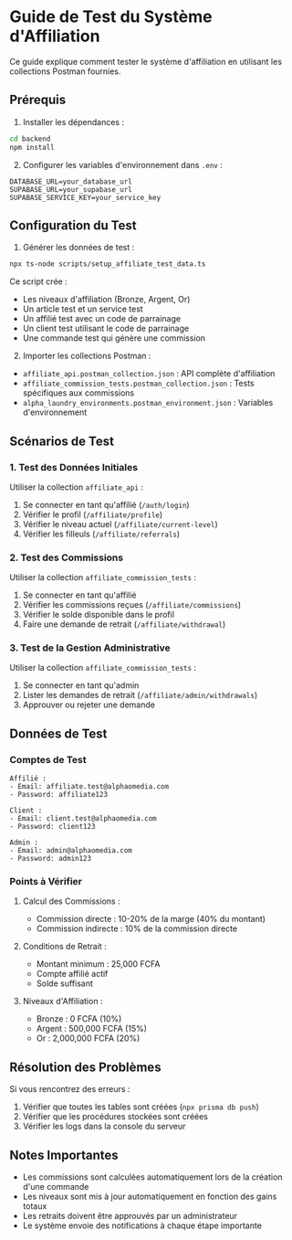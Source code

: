 # Guide de Test du Système d'Affiliation

Ce guide explique comment tester le système d'affiliation en utilisant les collections Postman fournies.

## Prérequis

1. Installer les dépendances :
```bash
cd backend
npm install
```

2. Configurer les variables d'environnement dans `.env` :
```
DATABASE_URL=your_database_url
SUPABASE_URL=your_supabase_url
SUPABASE_SERVICE_KEY=your_service_key
```

## Configuration du Test

1. Générer les données de test :
```bash
npx ts-node scripts/setup_affiliate_test_data.ts
```

Ce script crée :
- Les niveaux d'affiliation (Bronze, Argent, Or)
- Un article test et un service test
- Un affilié test avec un code de parrainage
- Un client test utilisant le code de parrainage
- Une commande test qui génère une commission

2. Importer les collections Postman :
- `affiliate_api.postman_collection.json` : API complète d'affiliation
- `affiliate_commission_tests.postman_collection.json` : Tests spécifiques aux commissions
- `alpha_laundry_environments.postman_environment.json` : Variables d'environnement

## Scénarios de Test

### 1. Test des Données Initiales

Utiliser la collection `affiliate_api` :
1. Se connecter en tant qu'affilié (`/auth/login`)
2. Vérifier le profil (`/affiliate/profile`)
3. Vérifier le niveau actuel (`/affiliate/current-level`)
4. Vérifier les filleuls (`/affiliate/referrals`)

### 2. Test des Commissions

Utiliser la collection `affiliate_commission_tests` :
1. Se connecter en tant qu'affilié
2. Vérifier les commissions reçues (`/affiliate/commissions`)
3. Vérifier le solde disponible dans le profil
4. Faire une demande de retrait (`/affiliate/withdrawal`)

### 3. Test de la Gestion Administrative

Utiliser la collection `affiliate_commission_tests` :
1. Se connecter en tant qu'admin
2. Lister les demandes de retrait (`/affiliate/admin/withdrawals`)
3. Approuver ou rejeter une demande

## Données de Test

### Comptes de Test
```
Affilié :
- Email: affiliate.test@alphaomedia.com
- Password: affiliate123

Client :
- Email: client.test@alphaomedia.com
- Password: client123

Admin :
- Email: admin@alphaomedia.com
- Password: admin123
```

### Points à Vérifier

1. Calcul des Commissions :
   - Commission directe : 10-20% de la marge (40% du montant)
   - Commission indirecte : 10% de la commission directe

2. Conditions de Retrait :
   - Montant minimum : 25,000 FCFA
   - Compte affilié actif
   - Solde suffisant

3. Niveaux d'Affiliation :
   - Bronze : 0 FCFA (10%)
   - Argent : 500,000 FCFA (15%)
   - Or : 2,000,000 FCFA (20%)

## Résolution des Problèmes

Si vous rencontrez des erreurs :
1. Vérifier que toutes les tables sont créées (`npx prisma db push`)
2. Vérifier que les procédures stockées sont créées
3. Vérifier les logs dans la console du serveur

## Notes Importantes

- Les commissions sont calculées automatiquement lors de la création d'une commande
- Les niveaux sont mis à jour automatiquement en fonction des gains totaux
- Les retraits doivent être approuvés par un administrateur
- Le système envoie des notifications à chaque étape importante